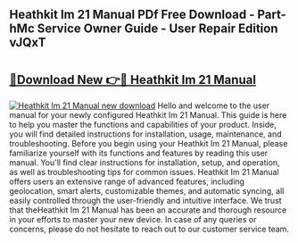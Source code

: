 ## Heathkit Im 21 Manual PDf Free Download - Part-hMc Service Owner Guide - User Repair Edition vJQxT

# <h2><a href="http://bc60620.oget.top/?id=Heathkit+Im+21+Manual">🔗Download New 👉🔴 Heathkit Im 21 Manual</a></h2>

[![Heathkit Im 21 Manual new download](https://i.imgur.com/5g1atiW.png)](http://bc60620.oget.top/?id=Heathkit+Im+21+Manual)
Hello and welcome to the user manual for your newly configured Heathkit Im 21 Manual. This guide is here to help you master the functions and capabilities of your product. Inside, you will find detailed instructions for installation, usage, maintenance, and troubleshooting. Before you begin using your Heathkit Im 21 Manual, please familiarize yourself with its functions and features by reading this user manual. You'll find clear instructions for installation, setup, and operation, as well as troubleshooting tips for common issues. Heathkit Im 21 Manual offers users an extensive range of advanced features, including geolocation, smart alerts, customizable themes, and automatic syncing, all easily controlled through the user-friendly and intuitive interface. We trust that theHeathkit Im 21 Manual has been an accurate and thorough resource in your efforts to master your new device. In case of any queries or concerns, please do not hesitate to reach out to our customer service team.
